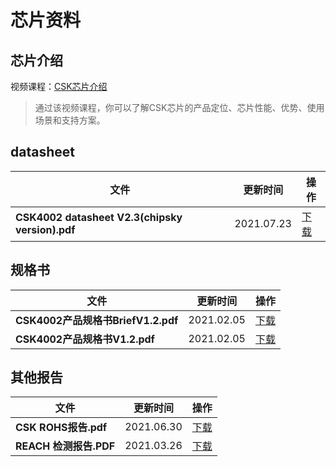 
# 芯片资料

## 芯片介绍

视频课程：[CSK芯片介绍](https://www.bilibili.com/video/BV1n64y1v7sC)

> 通过该视频课程，你可以了解CSK芯片的产品定位、芯片性能、优势、使用场景和支持方案。

## datasheet

| 文件                                            | 更新时间   | 操作                                                         |
| ----------------------------------------------- | ---------- | ------------------------------------------------------------ |
| **CSK4002 datasheet V2.3(chipsky version).pdf** | 2021.07.23 | [下载](https://open.listenai.com/resource/open/doc_resource%2FCSK%20Datasheet%2FCastor4002%20datasheet%20V2.3(chipsky%20version).pdf) |

## 规格书

| 文件                               | 更新时间   | 操作                                                         |
| ---------------------------------- | ---------- | ------------------------------------------------------------ |
| **CSK4002产品规格书BriefV1.2.pdf** | 2021.02.05 | [下载](https://open.listenai.com/resource/open/doc_resource%2F%E4%BA%A7%E5%93%81%E4%BB%8B%E7%BB%8D%2F%E4%BA%A7%E5%93%81%E8%A7%84%E6%A0%BC%E4%B9%A6PDF%2F20210204%2FC4203-L02C%E5%8F%8C%E9%BA%A6%E7%A6%BB%E7%BA%BF%E8%AF%AD%E9%9F%B3%E4%BA%A4%E4%BA%92%E8%8A%AF%E7%89%87BriefV1.2.pdf) |
| **CSK4002产品规格书V1.2.pdf**      | 2021.02.05 | [下载](https://open.listenai.com/resource/open/doc_resource%2F%E4%BA%A7%E5%93%81%E4%BB%8B%E7%BB%8D%2F%E4%BA%A7%E5%93%81%E8%A7%84%E6%A0%BC%E4%B9%A6PDF%2F20210204%2FC4203-L02C%E5%8F%8C%E9%BA%A6%E7%A6%BB%E7%BA%BF%E8%AF%AD%E9%9F%B3%E4%BA%A4%E4%BA%92%E8%8A%AF%E7%89%87%E4%BA%A7%E5%93%81%E8%A7%84%E6%A0%BC%E4%B9%A6V1.2.pdf) |

## 其他报告

| 文件                   | 更新时间   | 操作                                                         |
| ---------------------- | ---------- | ------------------------------------------------------------ |
| **CSK ROHS报告.pdf**   | 2021.06.30 | [下载](https://open.listenai.com/resource/open/doc_resource%2FCSKDatasheet%2FCSKROHS报告.pdf) |
| **REACH 检测报告.PDF** | 2021.03.26 | [下载](https://open.listenai.com/resource/open/doc_resource%2FCSKDatasheet%2FREACH检测报告.PDF) |

